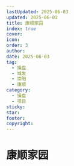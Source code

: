 ```yaml
---
lastUpdated: 2025-06-03
updated: 2025-06-03
title: 康顺家园
index: true
cover: 
icon: 
order: 3
author: 
date: 2025-06-03
tag:
  - 操盘
  - 城发
  - 崇阳
  - 康顺
category:
  - 操盘
  - 项目
sticky: 
star: 
footer: 
copyright: 
---
```


# 康顺家园

